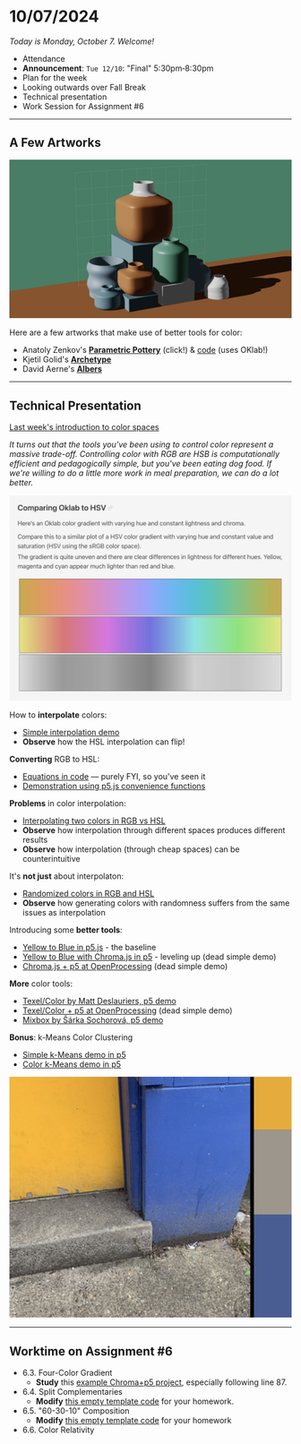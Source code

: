 # 10/07/2024

*Today is Monday, October 7. Welcome!*

* Attendance
* **Announcement**: `Tue 12/10`: "Final" 5:30pm‐8:30pm
* Plan for the week
* Looking outwards over Fall Break
* Technical presentation
* Work Session for Assignment #6

---

## A Few Artworks 

![zenkov-color.png](images/zenkov-color.png)

Here are a few artworks that make use of better tools for color:

* Anatoly Zenkov's [**Parametric Pottery**](https://anatolyzenkov.com/parametric-pottery/preview/22) (click!) & [code](https://anatolyzenkov.com/preview/parametric-pottery/js/colors.js) (uses OKlab!)
* Kjetil Golid's [**Archetype**](https://www.artblocks.io/curated/collections/archetype-by-kjetil-golid?tab=Artworks)
* David Aerne's [**Albers**](https://albers.elastiq.ch/)

---
## Technical Presentation

[Last week's introduction to color spaces](../../lectures/color/readme.md)

*It turns out that the tools you've been using to control color represent a massive trade-off. Controlling color with RGB are HSB is computationally efficient and pedagogically simple, but you've been eating dog food. If we're willing to do a little more work in meal preparation, we can do a lot better.*

![Spectra](../../lectures/color/oklab-vs-hsv-spectrum-tight.png)

How to **interpolate** colors: 

* [Simple interpolation demo](https://editor.p5js.org/golan/sketches/r7BTC6kdl)
* **Observe** how the HSL interpolation can flip!

**Converting** RGB to HSL: 

* [Equations in code](https://gist.github.com/mjackson/5311256#file-color-conversion-algorithms-js) — purely FYI, so you've seen it
* [Demonstration using p5.js convenience functions](https://editor.p5js.org/golan/sketches/2JtecuvS5)

**Problems** in color interpolation:

* [Interpolating two colors in RGB vs HSL](https://editor.p5js.org/golan/sketches/y48rXgXZv)
* **Observe** how interpolation through different spaces produces different results
* **Observe** how interpolation (through cheap spaces) can be counterintuitive

It's **not just** about interpolaton: 

* [Randomized colors in RGB and HSL](https://editor.p5js.org/golan/sketches/h3ltTBZUd)
* **Observe** how generating colors with randomness suffers from the same issues as interpolation

Introducing some **better tools**: 

* [Yellow to Blue in p5.js](https://editor.p5js.org/golan/sketches/H82KcF8eB) - the baseline
* [Yellow to Blue with Chroma.js in p5](https://editor.p5js.org/golan/sketches/GZB2ZbJoW) - leveling up (dead simple demo)
* [Chroma.js + p5 at OpenProcessing](https://openprocessing.org/sketch/2384439) (dead simple demo)

**More** color tools: 

* [Texel/Color by Matt Deslauriers, p5 demo](https://editor.p5js.org/golan/sketches/Ya1xm67i6)
* [Texel/Color + p5 at OpenProcessing](https://openprocessing.org/sketch/2384613) (dead simple demo)
* [Mixbox by Šárka Sochorová, p5 demo](https://editor.p5js.org/golan/sketches/FPtOVXlpV)

**Bonus**: k-Means Color Clustering

* [Simple k-Means demo in p5](https://editor.p5js.org/golan/sketches/NsB-qHte8)
* [Color k-Means demo in p5](https://editor.p5js.org/golan/sketches/bkP_BPWT7)

![color-k-means.png](images/color-k-means.png)

---

## Worktime on Assignment #6

* 6.3. Four-Color Gradient
  * **Study** this [example Chroma+p5 project](https://editor.p5js.org/golan/sketches/2pkxnwYxF), especially following line 87. 
* 6.4. Split Complementaries
  * **Modify** [this empty template code](https://editor.p5js.org/golan/sketches/VtdpsUYLU) for your homework.
* 6.5. "60-30-10" Composition
  * **Modify** [this empty template code](https://editor.p5js.org/golan/sketches/U5EgeSwwR) for your homework
* 6.6. Color Relativity



